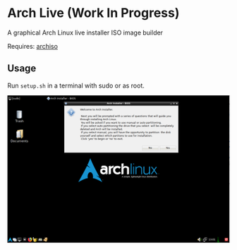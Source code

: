 # Arch Live (Work In Progress)

A graphical Arch Linux live installer ISO image builder

Requires: [archiso](https://wiki.archlinux.org/index.php/archiso)

## Usage

Run `setup.sh` in a terminal with sudo or as root.

<img alt="Screenshot" src="archlive.png" width=640/>
